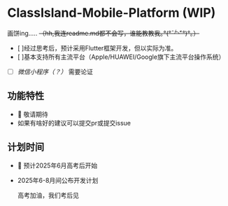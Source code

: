 # ClassIsland-Mobile-Platform (WIP)

画饼ing..... ~~（hh,我连readme.md都不会写，谁能教教我｡°(°¯᷄◠¯᷅°)°｡）~~
- [ ]经过思考后，预计采用Flutter框架开发，但以实际为准。
- [ ]基本支持所有主流平台（Apple/HUAWEI/Google旗下主流平台操作系统）
- [ ] *微信小程序（？）* 需要论证
## 功能特性
- 🚧 敬请期待
- 如果有啥好的建议可以提交pr或提交issue

## 计划时间
- 🚧 预计2025年6月高考后开始
- 2025年6-8月间公布开发计划

   高考加油，我们考后见
